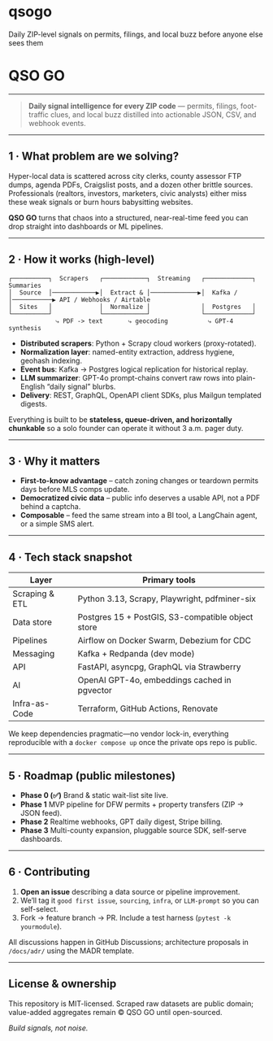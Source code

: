 # qsogo
Daily ZIP-level signals on permits, filings, and local buzz before anyone else sees them
# QSO GO

---

> **Daily signal intelligence for every ZIP code** — permits, filings, foot-traffic clues, and local buzz distilled into actionable JSON, CSV, and webhook events.

---

## 1 · What problem are we solving?

Hyper-local data is scattered across city clerks, county assessor FTP dumps, agenda PDFs, Craigslist posts, and a dozen other brittle sources. Professionals (realtors, investors, marketers, civic analysts) either miss these weak signals or burn hours babysitting websites.

**QSO GO** turns that chaos into a structured, near-real-time feed you can drop straight into dashboards or ML pipelines.

---

## 2 · How it works (high-level)

```
┌──────────┐  Scrapers   ┌────────────┐  Streaming   ┌─────────────┐  Summaries
│  Source  │────────────▶│  Extract & │─────────────▶│  Kafka /    │───────────▶ API / Webhooks / Airtable
│  Sites   │             │  Normalize │              │  Postgres   │
└──────────┘             └────────────┘              └─────────────┘
             ⤷ PDF -> text       ⤷ geocoding           ⤷ GPT-4 synthesis
```

* **Distributed scrapers**: Python + Scrapy cloud workers (proxy-rotated).
* **Normalization layer**: named-entity extraction, address hygiene, geohash indexing.
* **Event bus**: Kafka → Postgres logical replication for historical replay.
* **LLM summarizer**: GPT-4o prompt-chains convert raw rows into plain-English “daily signal” blurbs.
* **Delivery**: REST, GraphQL, OpenAPI client SDKs, plus Mailgun templated digests.

Everything is built to be **stateless, queue-driven, and horizontally chunkable** so a solo founder can operate it without 3 a.m. pager duty.

---

## 3 · Why it matters

* **First-to-know advantage** – catch zoning changes or teardown permits days before MLS comps update.
* **Democratized civic data** – public info deserves a usable API, not a PDF behind a captcha.
* **Composable** – feed the same stream into a BI tool, a LangChain agent, or a simple SMS alert.

---

## 4 · Tech stack snapshot

| Layer          | Primary tools                                     |
| -------------- | ------------------------------------------------- |
| Scraping & ETL | Python 3.13, Scrapy, Playwright, pdfminer-six     |
| Data store     | Postgres 15 + PostGIS, S3-compatible object store |
| Pipelines      | Airflow on Docker Swarm, Debezium for CDC         |
| Messaging      | Kafka + Redpanda (dev mode)                       |
| API            | FastAPI, asyncpg, GraphQL via Strawberry          |
| AI             | OpenAI GPT-4o, embeddings cached in pgvector      |
| Infra-as-Code  | Terraform, GitHub Actions, Renovate               |

We keep dependencies pragmatic—no vendor lock-in, everything reproducible with a `docker compose up` once the private ops repo is public.

---

## 5 · Roadmap (public milestones)

* **Phase 0 (✅)**  Brand & static wait-list site live.
* **Phase 1**  MVP pipeline for DFW permits + property transfers (ZIP → JSON feed).
* **Phase 2**  Realtime webhooks, GPT daily digest, Stripe billing.
* **Phase 3**  Multi-county expansion, pluggable source SDK, self-serve dashboards.

---

## 6 · Contributing

1. **Open an issue** describing a data source or pipeline improvement.
2. We’ll tag it `good first issue`, `sourcing`, `infra`, or `LLM-prompt` so you can self-select.
3. Fork → feature branch → PR. Include a test harness (`pytest -k yourmodule`).

All discussions happen in GitHub Discussions; architecture proposals in `/docs/adr/` using the MADR template.

---

## License & ownership

This repository is MIT-licensed. Scraped raw datasets are public domain; value-added aggregates remain © QSO GO until open-sourced.

*Build signals, not noise.*
